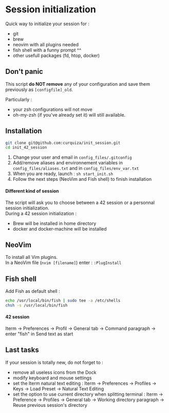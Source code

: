 # Session initialization

Quick way to initialize your session for :
- git
- brew
- neovim with all plugins needed
- fish shell with a funny prompt ^^
- other usefull packages (fd, htop, docker)

## Don't panic
This script **do NOT remove** any of your configuration and save them previously as `[configfile]_old`.  

Particularly :
- your zsh configurations will not move
- oh-my-zsh (if you've already set it) will still available.

## Installation
``` bash
git clone git@github.com:curquiza/init_session.git
cd init_42_session
```
1) Change your user and email in `config_files/.gitconfig`
2) Add/remove aliases and environnement variables in `config_files/aliases.txt` and in `config_files/env_var.txt`
3) When you are ready, launch : `sh start_init.sh`
4) Follow the next steps (NeoVim and Fish shell) to finish installation 

#### Different kind of session
The script will ask you to choose between a 42 session or a personnal session initialization.  
During a 42 session initialization :
- Brew will be installed in home directory
- docker and docker-machine will be installed

## NeoVim 
To install all Vim plugins.  
In a NeoVim file (`nvim [filename]`) enter :
```:PlugInstall```

## Fish shell

Add Fish as default shell :
``` bash
echo /usr/local/bin/fish | sudo tee -a /etc/shells
chsh -s /usr/local/bin/fish
```

#### 42 session
Iterm -> Preferences -> Profil -> General tab -> Command paragraph -> enter "fish" in Send text as start

## Last tasks
If your session is totally new, do not forget to :
- remove all useless icons from the Dock
- modify keyboard and mouse settings
- set the Iterm natural text editing : Iterm -> Preferences -> Profiles -> Keys -> Load Preset -> Natural Text Editing
- set the option to use current directory when splitting terminal : Iterm -> Preference -> Profiles -> General tab -> Working directory paragraph -> Reuse previous session's directory
